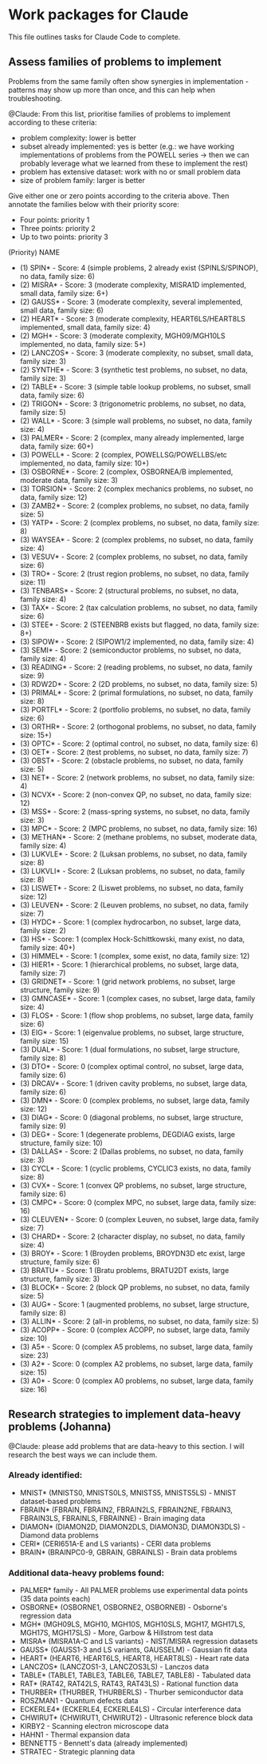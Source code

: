 # Work packages for Claude

This file outlines tasks for Claude Code to complete. 

## Assess families of problems to implement

Problems from the same family often show synergies in implementation - patterns may show up more than once, and this can help when troubleshooting. 

@Claude: From this list, prioritise families of problems to implement according to these criteria: 

- problem complexity: lower is better 
- subset already implemented: yes is better (e.g.: we have working implementations of problems from the POWELL series -> then we can probably leverage what we learned from these to implement the rest)
- problem has extensive dataset: work with no or small problem data
- size of problem family: larger is better 

Give either one or zero points according to the criteria above. Then annotate the families below with their priority score: 

- Four points: priority 1
- Three points: priority 2
- Up to two points: priority 3

(Priority) NAME
- (1) SPIN* - Score: 4 (simple problems, 2 already exist (SPINLS/SPINOP), no data, family size: 6)
- (2) MISRA* - Score: 3 (moderate complexity, MISRA1D implemented, small data, family size: 6+)
- (2) GAUSS* - Score: 3 (moderate complexity, several implemented, small data, family size: 6)
- (2) HEART* - Score: 3 (moderate complexity, HEART6LS/HEART8LS implemented, small data, family size: 4)
- (2) MGH* - Score: 3 (moderate complexity, MGH09/MGH10LS implemented, no data, family size: 5+)
- (2) LANCZOS* - Score: 3 (moderate complexity, no subset, small data, family size: 3)
- (2) SYNTHE* - Score: 3 (synthetic test problems, no subset, no data, family size: 3)
- (2) TABLE* - Score: 3 (simple table lookup problems, no subset, small data, family size: 6)
- (2) TRIGON* - Score: 3 (trigonometric problems, no subset, no data, family size: 5)
- (2) WALL* - Score: 3 (simple wall problems, no subset, no data, family size: 4)
- (3) PALMER* - Score: 2 (complex, many already implemented, large data, family size: 60+)
- (3) POWELL* - Score: 2 (complex, POWELLSG/POWELLBS/etc implemented, no data, family size: 10+)
- (3) OSBORNE* - Score: 2 (complex, OSBORNEA/B implemented, moderate data, family size: 3)
- (3) TORSION* - Score: 2 (complex mechanics problems, no subset, no data, family size: 12)
- (3) ZAMB2* - Score: 2 (complex problems, no subset, no data, family size: 5)
- (3) YATP* - Score: 2 (complex problems, no subset, no data, family size: 8)
- (3) WAYSEA* - Score: 2 (complex problems, no subset, no data, family size: 4)
- (3) VESUV* - Score: 2 (complex problems, no subset, no data, family size: 6)
- (3) TRO* - Score: 2 (trust region problems, no subset, no data, family size: 11)
- (3) TENBARS* - Score: 2 (structural problems, no subset, no data, family size: 4)
- (3) TAX* - Score: 2 (tax calculation problems, no subset, no data, family size: 6)
- (3) STEE* - Score: 2 (STEENBRB exists but flagged, no data, family size: 8+)
- (3) SIPOW* - Score: 2 (SIPOW1/2 implemented, no data, family size: 4)
- (3) SEMI* - Score: 2 (semiconductor problems, no subset, no data, family size: 4)
- (3) READING* - Score: 2 (reading problems, no subset, no data, family size: 9)
- (3) RDW2D* - Score: 2 (2D problems, no subset, no data, family size: 5)
- (3) PRIMAL* - Score: 2 (primal formulations, no subset, no data, family size: 8)
- (3) PORTFL* - Score: 2 (portfolio problems, no subset, no data, family size: 6)
- (3) ORTHR* - Score: 2 (orthogonal problems, no subset, no data, family size: 15+)
- (3) OPTC* - Score: 2 (optimal control, no subset, no data, family size: 6)
- (3) OET* - Score: 2 (test problems, no subset, no data, family size: 7)
- (3) OBST* - Score: 2 (obstacle problems, no subset, no data, family size: 5)
- (3) NET* - Score: 2 (network problems, no subset, no data, family size: 4)
- (3) NCVX* - Score: 2 (non-convex QP, no subset, no data, family size: 12)
- (3) MSS* - Score: 2 (mass-spring systems, no subset, no data, family size: 3)
- (3) MPC* - Score: 2 (MPC problems, no subset, no data, family size: 16)
- (3) METHAN* - Score: 2 (methane problems, no subset, moderate data, family size: 4)
- (3) LUKVLE* - Score: 2 (Luksan problems, no subset, no data, family size: 8)
- (3) LUKVLI* - Score: 2 (Luksan problems, no subset, no data, family size: 8)
- (3) LISWET* - Score: 2 (Liswet problems, no subset, no data, family size: 12)
- (3) LEUVEN* - Score: 2 (Leuven problems, no subset, no data, family size: 7)
- (3) HYDC* - Score: 1 (complex hydrocarbon, no subset, large data, family size: 2)
- (3) HS* - Score: 1 (complex Hock-Schittkowski, many exist, no data, family size: 40+)
- (3) HIMMEL* - Score: 1 (complex, some exist, no data, family size: 12)
- (3) HIER1* - Score: 1 (hierarchical problems, no subset, large data, family size: 7)
- (3) GRIDNET* - Score: 1 (grid network problems, no subset, large structure, family size: 9)
- (3) GMNCASE* - Score: 1 (complex cases, no subset, large data, family size: 4)
- (3) FLOS* - Score: 1 (flow shop problems, no subset, large data, family size: 6)
- (3) EIG* - Score: 1 (eigenvalue problems, no subset, large structure, family size: 15)
- (3) DUAL* - Score: 1 (dual formulations, no subset, large structure, family size: 8)
- (3) DTO* - Score: 0 (complex optimal control, no subset, large data, family size: 6)
- (3) DRCAV* - Score: 1 (driven cavity problems, no subset, large data, family size: 6)
- (3) DMN* - Score: 0 (complex problems, no subset, large data, family size: 12)
- (3) DIAG* - Score: 0 (diagonal problems, no subset, large structure, family size: 9)
- (3) DEG* - Score: 1 (degenerate problems, DEGDIAG exists, large structure, family size: 10)
- (3) DALLAS* - Score: 2 (Dallas problems, no subset, no data, family size: 3)
- (3) CYCL* - Score: 1 (cyclic problems, CYCLIC3 exists, no data, family size: 8)
- (3) CVX* - Score: 1 (convex QP problems, no subset, large structure, family size: 6)
- (3) CMPC* - Score: 0 (complex MPC, no subset, large data, family size: 16)
- (3) CLEUVEN* - Score: 0 (complex Leuven, no subset, large data, family size: 7)
- (3) CHARD* - Score: 2 (character display, no subset, no data, family size: 4)
- (3) BROY* - Score: 1 (Broyden problems, BROYDN3D etc exist, large structure, family size: 6)
- (3) BRATU* - Score: 1 (Bratu problems, BRATU2DT exists, large structure, family size: 3)
- (3) BLOCK* - Score: 2 (block QP problems, no subset, no data, family size: 5)
- (3) AUG* - Score: 1 (augmented problems, no subset, large structure, family size: 8)
- (3) ALLIN* - Score: 2 (all-in problems, no subset, no data, family size: 5)
- (3) ACOPP* - Score: 0 (complex ACOPP, no subset, large data, family size: 10)
- (3) A5* - Score: 0 (complex A5 problems, no subset, large data, family size: 23)
- (3) A2* - Score: 0 (complex A2 problems, no subset, large data, family size: 15)
- (3) A0* - Score: 0 (complex A0 problems, no subset, large data, family size: 16)

## Research strategies to implement data-heavy problems (Johanna)

@Claude: please add problems that are data-heavy to this section. I will research the best ways we can include them. 

### Already identified:
- MNIST* (MNISTS0, MNISTS0LS, MNISTS5, MNISTS5LS) - MNIST dataset-based problems
- FBRAIN* (FBRAIN, FBRAIN2, FBRAIN2LS, FBRAIN2NE, FBRAIN3, FBRAIN3LS, FBRAINLS, FBRAINNE) - Brain imaging data
- DIAMON* (DIAMON2D, DIAMON2DLS, DIAMON3D, DIAMON3DLS) - Diamond data problems
- CERI* (CERI651A-E and LS variants) - CERI data problems
- BRAIN* (BRAINPC0-9, GBRAIN, GBRAINLS) - Brain data problems

### Additional data-heavy problems found:
- PALMER* family - All PALMER problems use experimental data points (35 data points each)
- OSBORNE* (OSBORNE1, OSBORNE2, OSBORNEB) - Osborne's regression data
- MGH* (MGH09LS, MGH10, MGH10S, MGH10SLS, MGH17, MGH17LS, MGH17S, MGH17SLS) - More, Garbow & Hillstrom test data
- MISRA* (MISRA1A-C and LS variants) - NIST/MISRA regression datasets
- GAUSS* (GAUSS1-3 and LS variants, GAUSSELM) - Gaussian fit data
- HEART* (HEART6, HEART6LS, HEART8, HEART8LS) - Heart rate data
- LANCZOS* (LANCZOS1-3, LANCZOS3LS) - Lanczos data
- TABLE* (TABLE1, TABLE3, TABLE6, TABLE7, TABLE8) - Tabulated data
- RAT* (RAT42, RAT42LS, RAT43, RAT43LS) - Rational function data
- THURBER* (THURBER, THURBERLS) - Thurber semiconductor data
- ROSZMAN1 - Quantum defects data
- ECKERLE4* (ECKERLE4, ECKERLE4LS) - Circular interference data
- CHWIRUT* (CHWIRUT1, CHWIRUT2) - Ultrasonic reference block data
- KIRBY2 - Scanning electron microscope data
- HAHN1 - Thermal expansion data
- BENNETT5 - Bennett's data (already implemented)
- STRATEC - Strategic planning data